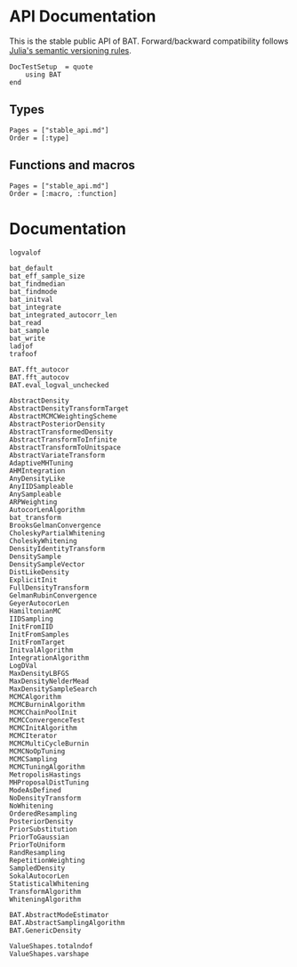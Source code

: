# API Documentation

This is the stable public API of BAT. Forward/backward compatibility follows
[Julia's semantic versioning rules](https://julialang.github.io/Pkg.jl/v1/compatibility/).


```@meta
DocTestSetup  = quote
    using BAT
end
```

## Types

```@index
Pages = ["stable_api.md"]
Order = [:type]
```

## Functions and macros

```@index
Pages = ["stable_api.md"]
Order = [:macro, :function]
```

# Documentation


```@docs
logvalof

bat_default
bat_eff_sample_size
bat_findmedian
bat_findmode
bat_initval
bat_integrate
bat_integrated_autocorr_len
bat_read
bat_sample
bat_write
ladjof
trafoof

BAT.fft_autocor
BAT.fft_autocov
BAT.eval_logval_unchecked

AbstractDensity
AbstractDensityTransformTarget
AbstractMCMCWeightingScheme
AbstractPosteriorDensity
AbstractTransformedDensity
AbstractTransformToInfinite
AbstractTransformToUnitspace
AbstractVariateTransform
AdaptiveMHTuning
AHMIntegration
AnyDensityLike
AnyIIDSampleable
AnySampleable
ARPWeighting
AutocorLenAlgorithm
bat_transform
BrooksGelmanConvergence
CholeskyPartialWhitening
CholeskyWhitening
DensityIdentityTransform
DensitySample
DensitySampleVector
DistLikeDensity
ExplicitInit
FullDensityTransform
GelmanRubinConvergence
GeyerAutocorLen
HamiltonianMC
IIDSampling
InitFromIID
InitFromSamples
InitFromTarget
InitvalAlgorithm
IntegrationAlgorithm
LogDVal
MaxDensityLBFGS
MaxDensityNelderMead
MaxDensitySampleSearch
MCMCAlgorithm
MCMCBurninAlgorithm
MCMCChainPoolInit
MCMCConvergenceTest
MCMCInitAlgorithm
MCMCIterator
MCMCMultiCycleBurnin
MCMCNoOpTuning
MCMCSampling
MCMCTuningAlgorithm
MetropolisHastings
MHProposalDistTuning
ModeAsDefined
NoDensityTransform
NoWhitening
OrderedResampling
PosteriorDensity
PriorSubstitution
PriorToGaussian
PriorToUniform
RandResampling
RepetitionWeighting
SampledDensity
SokalAutocorLen
StatisticalWhitening
TransformAlgorithm
WhiteningAlgorithm

BAT.AbstractModeEstimator
BAT.AbstractSamplingAlgorithm
BAT.GenericDensity

ValueShapes.totalndof
ValueShapes.varshape
```
